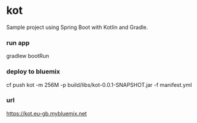 # kot
Sample project using Spring Boot with Kotlin and Gradle. 

### run app
gradlew bootRun

### deploy to bluemix
cf push kot -m 256M -p build/libs/kot-0.0.1-SNAPSHOT.jar -f manifest.yml

### url
https://kot.eu-gb.mybluemix.net
